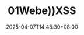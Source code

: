 ---
title: "01Webe))XSS"
description:
date: "2025-04-07T14:48:30+08:00"
slug: "01Webe))XSS"
image: ""
license: false
hidden: false
comments: false
draft: true
tags:
categories:
# weight: 1 # You can add weight to some posts to override the default sorting (date descending)
---